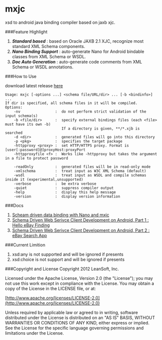 mxjc
====

xsd to android java binding compiler based on jaxb xjc.


###Feature Highlight
1. ***Standard based*** : based on Oracle JAXB 2.1 XJC, recognize most standard XML Schema components.
2. ***Nano Binding Support*** : auto-generate Nano for Android bindable classes from XML Schema or WSDL.
3. ***Doc Auto Generation*** : auto-generate code comments from XML Schema or WSDL annotations.


###How to Use

download latest release [here](https://github.com/bulldog2011/bulldog-repo/tree/master/repo/releases/com/leansoft/mxjc/0.5.1)

	Usage: mxjc [-options ...] <schema file/URL/dir> ... [-b <bindinfo>] ...  
	If dir is specified, all schema files in it will be compiled.  
	Options:  
	    -nv                :  do not perform strict validation of the input schema(s)  
	    -b <file/dir>      :  specify external bindings files (each <file> must have its own -b)  
                              If a directory is given, **/*.xjb is searched  
	    -d <dir>           :  generated files will go into this directory  
	    -p <pkg>           :  specifies the target package  
	    -httpproxy <proxy> :  set HTTP/HTTPS proxy. Format is [user[:password]@]proxyHost:proxyPort  
	    -httpproxyfile <f> :  Works like -httpproxy but takes the argument in a file to protect password  
	
	    -readOnly          :  generated files will be in read-only mode  
	    -xmlschema         :  treat input as W3C XML Schema (default)  
	    -wsdl              :  treat input as WSDL and compile schemas inside it (experimental,unsupported)  
	    -verbose           :  be extra verbose  
	    -quiet             :  suppress compiler output  
	    -help              :  display this help message  
	    -version           :  display version information  

###Docs
1. [Scheam driven data binding with Nano and mxjc](http://bulldog2011.github.com/blog/2013/02/07/schema-driven-nano-binding/)
2. [Schema Driven Web Serivce Client Development on Android, Part 1 : Hello eBay Finding](http://bulldog2011.github.com/blog/2013/02/17/schema-driven-on-android-part-1-hello-ebay-finding/)
3. [Schema Driven Web Serivce Client Development on Android, Part 2 : eBay Search App](http://bulldog2011.github.com/blog/2013/02/19/schema-driven-on-android-part-2-ebay-search/)


###Current Limition
1. xsd:any is not supported and will be ignored if presents
2. xsd:choice is not support and will be ignored if presents

###Copyright and License
Copyright 2012 LeanSoft, Inc.

Licensed under the Apache License, Version 2.0 (the "License"); you may not use this work except in compliance with the License. You may obtain a copy of the License in the LICENSE file, or at:

[http://www.apache.org/licenses/LICENSE-2.0](http://www.apache.org/licenses/LICENSE-2.0)

Unless required by applicable law or agreed to in writing, software distributed under the License is distributed on an "AS IS" BASIS, WITHOUT WARRANTIES OR CONDITIONS OF ANY KIND, either express or implied. See the License for the specific language governing permissions and limitations under the License.



